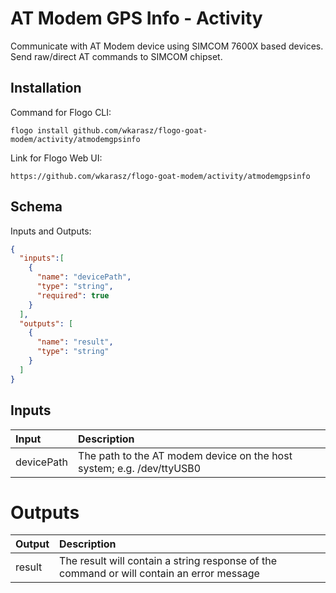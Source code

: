 # 	AT Modem GPS Info - Activity

Communicate with AT Modem device using SIMCOM 7600X based devices.
Send raw/direct AT commands to SIMCOM chipset.

## Installation
Command for Flogo CLI:
```console
flogo install github.com/wkarasz/flogo-goat-modem/activity/atmodemgpsinfo
```

Link for Flogo Web UI:
```console
https://github.com/wkarasz/flogo-goat-modem/activity/atmodemgpsinfo
```

## Schema
Inputs and Outputs:
```json
{
  "inputs":[
    {
      "name": "devicePath",
      "type": "string",
      "required": true
    }
  ],
  "outputs": [
    {
      "name": "result",
      "type": "string"
    }
  ]
}
```
## Inputs
| Input            | Description    |
|:-----------------|:---------------|
| devicePath       | The path to the AT modem device on the host system; e.g. /dev/ttyUSB0 |

# Outputs
| Output           | Description    |
|:-----------------|:---------------|
| result           | The result will contain a string response of the command or will contain an error message |
